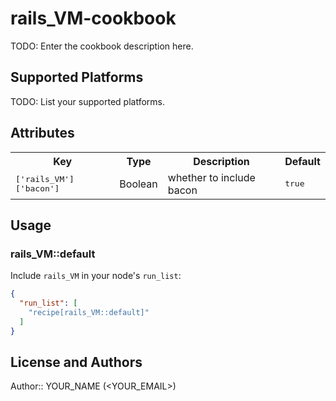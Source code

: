 # rails_VM-cookbook

TODO: Enter the cookbook description here.

## Supported Platforms

TODO: List your supported platforms.

## Attributes

<table>
  <tr>
    <th>Key</th>
    <th>Type</th>
    <th>Description</th>
    <th>Default</th>
  </tr>
  <tr>
    <td><tt>['rails_VM']['bacon']</tt></td>
    <td>Boolean</td>
    <td>whether to include bacon</td>
    <td><tt>true</tt></td>
  </tr>
</table>

## Usage

### rails_VM::default

Include `rails_VM` in your node's `run_list`:

```json
{
  "run_list": [
    "recipe[rails_VM::default]"
  ]
}
```

## License and Authors

Author:: YOUR_NAME (<YOUR_EMAIL>)
